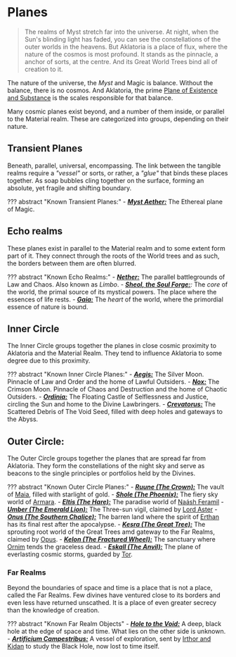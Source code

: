# Planes

> The realms of Myst stretch far into the universe. At night, when the Sun's blinding light has faded, you can see the constellations of the outer worlds in the heavens. But Aklatoria is a place of flux, where the nature of the cosmos is most profound. It stands as the pinnacle, a anchor of sorts, at the centre. And its Great World Trees bind all of creation to it.

The nature of the universe, the _Myst_ and Magic is balance. Without the balance, there is no cosmos. And Aklatoria, the prime [Plane of Existence and Substance](./planes/materia.md) is the scales responsible for that balance.

Many cosmic planes exist beyond, and a number of them inside, or parallel to the Material realm. These are categorized into groups, depending on their nature.

## Transient Planes
Beneath, parallel, universal, encompassing. The link between the tangible realms require a _"vessel"_ or sorts, or rather, a _"glue"_ that binds these places together. As soap bubbles cling together on the surface, forming an absolute, yet fragile and shifting boundary.

??? abstract "Known Transient Planes:"
    - _**[Myst Aether:](./planes/myst.md)**_ The Ethereal plane of Magic.

## Echo realms
These planes exist in parallel to the Material realm and to some extent form part of it. They connect through the roots of the World trees and as such, the borders between them are often blurred.

??? abstract "Known Echo Realms:"
    - _**[Nether:](./planes/nether.md)**_ The parallel battlegrounds of Law and Chaos. Also known as _Limbo_.
    - _**[Sheol, the Soul Forge:](./planes/sheol.md)**:_ The _core_ of the world, the primal source of its mystical powers. The place where the essences of life rests.
    - _**[Gaia:](./planes/gaia.md)**_ The _heart_ of the world, where the primordial essence of nature is bound.

## Inner Circle
The Inner Circle groups together the planes in close cosmic proximity to Aklatoria and the Material Realm. They tend to influence Aklatoria to some degree due to this proximity.

??? abstract "Known Inner Circle Planes:"
    - _**[Aegis:](./planes/aegis.md)**_ The Silver Moon. Pinnacle of Law and Order and the home of Lawful Outsiders.
    - _**[Nox:](./planes/nox.md)**_ The Crimson Moon. Pinnacle of Chaos and Destruction and the home of Chaotic Outsiders.
    - _**[Ordinia:](./planes/ordinia.md)**_ The Floating Castle of Selflessness and Justice, circling the Sun and home to the Divine Lawbringers.
    - _**[Crevatorus:](./planes/crevatorus.md)**_ The Scattered Debris of The Void Seed, filled with deep holes and gateways to the Abyss.

## Outer Circle:
The Outer Circle groups together the planes that are spread far from Aklatoria. They form the constellations of the night sky and serve as beacons to the single principles or portfolios held by the Divines.

??? abstract "Known Outer Circle Planes:"
    - _**[Ruune (The Crown):](./planes/ruune.md)**_ The vault of [Maia](../religion/deities/maia.md), filled with starlight of gold.
    - _**[Shole (The Phoenix):](./planes/shole.md)**_ The fiery sky world of [Armara](../religion/deities/armara.md).
    - _**[Eltis (The Hare):](./planes/eltis.md)**_ The paradise world of [Naásh Feramil](../religion/deities/naash_feramil.md)
    - _**[Umber (The Emerald Lion):](./planes/umber.md)**_ The Three-sun vigil, claimed by [Lord Aster](../religion/deities/lord_aster.md)
    - _**[Onus (The Southern Chalice):](./planes/onus.md)**_ The barren land where the spirit of [Erthan](../religion/deities/erthan.md) has its final rest after the apocalypse.
    - _**[Kesra (The Great Tree):](./planes/kesra.md)**_ The sprouting root world of the Great Trees amd gateway to the Far Realms, claimed by [Opus](../religion/deities/opus.md).
    - _**[Kelon (The Fractured Wheel):](./planes/kelon.md)**_ The sanctuary where [Ornim](../religion/deities/ornim.md) tends the graceless dead.
    - _**[Eskall (The Anvil):](./planes/eskall.md)**_ The plane of everlasting cosmic storms, guarded by [Tor](../religion/deities/tor.md).

### Far Realms
Beyond the boundaries of space and time is a place that is not a place, called the Far Realms. Few divines have ventured close to its borders and even less have returned unscathed. It is a place of even greater secrecy than the knowledge of creation.

??? abstract "Known Far Realm Objects"
    - _**[Hole to the Void:](./planes/void_of_creation.md)**_ A deep, black hole at the edge of space and time. What lies on the other side is unknown.
    - _**[Artificium Campestribus:](./planes/artificium_campestribus.md)**_ A vessel of exploration, sent by [Irthor and Kidan](../religion/deities/irthor_&_kidan.md) to study the Black Hole, now lost to time itself.